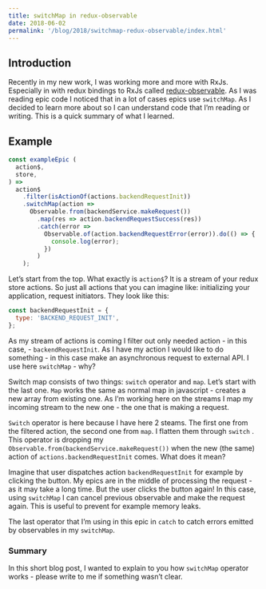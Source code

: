 ```yaml
---
title: switchMap in redux-observable
date: 2018-06-02
permalink: '/blog/2018/switchmap-redux-observable/index.html'
---
```


## Introduction

Recently in my new work, I was working more and more with RxJs. Especially in with redux bindings to RxJs called [redux-observable](https://github.com/redux-observable/redux-observable). As I was reading epic code I noticed that in a lot of cases epics use `switchMap`. As I decided to learn more about so I can understand code that I’m reading or writing. This is a quick summary of what I learned.

## Example

```js
const exampleEpic (
  action$,
  store,
) =>
  action$
    .filter(isActionOf(actions.backendRequestInit))
    .switchMap(action =>
      Observable.from(backendService.makeRequest())
        .map(res => action.backendRequestSuccess(res))
        .catch(error =>
          Observable.of(action.backendRequestError(error)).do(() => {
            console.log(error);
          })
        )
    );
```

Let’s start from the top. What exactly is `action$`? It is a stream of your redux store actions. So just all actions that you can imagine like: initializing your application, request initiators. They look like this:

```js
const backendRequestInit = {
  type: 'BACKEND_REQUEST_INIT',
};
```

As my stream of actions is coming I filter out only needed action - in this case, - `backendRequestInit`. As I have my action I would like to do something - in this case make an asynchronous request to external API. I use here `switchMap` - why?

Switch map consists of two things: `switch` operator and `map`. Let’s start with the last one. `Map` works the same as normal map in javascript - creates a new array from existing one. As I’m working here on the streams I map my incoming stream to the new one - the one that is making a request.

`Switch` operator is here because I have here 2 steams. The first one from the filtered action, the second one from `map`. I flatten them through `switch` . This operator is dropping my `Observable.from(backendService.makeRequest())` when the new (the same) action of `actions.backendRequestInit` comes. What does it mean?

Imagine that user dispatches action `backendRequestInit` for example by clicking the button. My epics are in the middle of processing the request - as it may take a long time. But the user clicks the button again! In this case, using `switchMap` I can cancel previous observable and make the request again. This is useful to prevent for example memory leaks.

The last operator that I’m using in this epic in `catch` to catch errors emitted by observables in my `switchMap`.

### Summary

In this short blog post, I wanted to explain to you how `switchMap` operator works - please write to me if something wasn’t clear.
